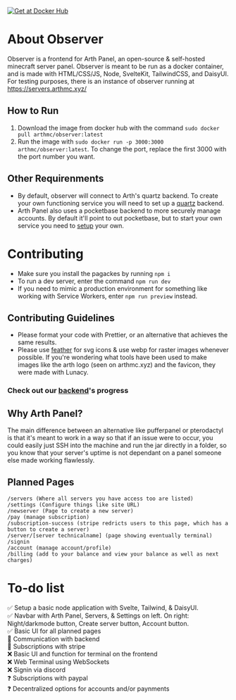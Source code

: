 [![Get at Docker Hub](https://img.shields.io/badge/Docker-2CA5E0?style=for-the-badge&logo=docker&logoColor=white)](https://hub.docker.com/r/arthmc/observer)

# About Observer

Observer is a frontend for Arth Panel, an open-source & self-hosted minecraft server panel. Observer is meant to be run as a docker container, and is made with HTML/CSS/JS, Node, SvelteKit, TailwindCSS, and DaisyUI. For testing purposes, there is an instance of observer running at https://servers.arthmc.xyz/

## How to Run

1. Download the image from docker hub with the command `sudo docker pull arthmc/observer:latest`
2. Run the image with `sudo docker run -p 3000:3000 arthmc/observer:latest`. To change the port, replace the first 3000 with the port number you want.

## Other Requirenments
- By default, observer will connect to Arth's quartz backend. To create your own functioning service you will need to set up a [quartz](https://github.com/arthmc/quartz) backend.  
- Arth Panel also uses a pocketbase backend to more securely manage accounts. By default it'll point to out pocketbase, but to start your own service you need to [setup](https://github.com/pocketbase/pocketbase) your own.

# Contributing

- Make sure you install the pagackes by running `npm i`
- To run a dev server, enter the command `npm run dev`
- If you need to mimic a production environment for something like working with Service Workers, enter `npm run preview` instead.

## Contributing Guidelines

- Please format your code with Prettier, or an alternative that achieves the same results.  
- Please use [feather](https://feathericons.com) for svg icons & use webp for raster images whenever possible. If you're wondering what tools have been used to make images like the arth logo (seen on arthmc.xyz) and the favicon, they were made with Lunacy.

### Check out our [backend](https://github.com/arthmc/quartz)'s progress  

## Why Arth Panel?
The main difference between an alternative like pufferpanel or pterodactyl is that it's meant to work in a way so that if an issue were to occur, you could easily just SSH into the machine and run the jar directly in a folder, so you know that your server's uptime is not dependant on a panel someone else made working flawlessly.  

## Planned Pages

```
/servers (Where all servers you have access too are listed)
/settings (Configure things like site URL)
/newserver (Page to create a new server)
/pay (manage subscription)
/subscription-success (stripe redricts users to this page, which has a button to create a server)
/server/[server technicalname] (page showing eventually terminal)
/signin
/account (manage account/profile)
/billing (add to your balance and view your balance as well as next charges)
```

# To-do list
✅ Setup a basic node application with Svelte, Tailwind, & DaisyUI.  
✅ Navbar with Arth Panel, Servers, & Settings on left. On right: Night/darkmode button, Create server button, Account button.  
✅ Basic UI for all planned pages  
🔨 Communication with backend  
🔨 Subscriptions with stripe  
❌ Basic UI and function for terminal on the frontend  
❌ Web Terminal using WebSockets  
❌ Signin via discord  
❓ Subscriptions with paypal  
❓ Decentralized options for accounts and/or paynments  
